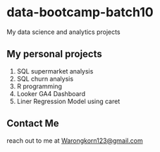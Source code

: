# data-bootcamp-batch10
My data science and analytics projects

## My personal projects

1. SQL supermarket analysis
2. SQL churn analysis
3. R programming
4. Looker GA4 Dashboard
5. Liner Regression Model using caret

## Contact Me
reach out to me at Warongkorn123@gmail.com
